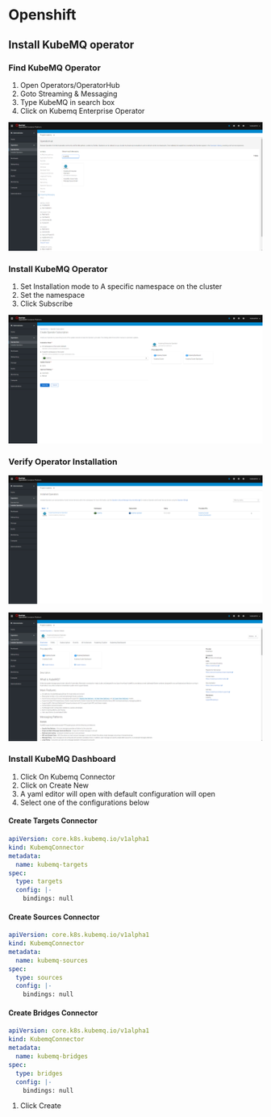 # Openshift

## Install KubeMQ operator

### Find KubeMQ Operator

1. Open Operators/OperatorHub
2. Goto Streaming & Messaging
3. Type KubeMQ in search box
4. Click on Kubemq Enterprise Operator

![](../../.gitbook/assets/install-operator-1.png)

### Install KubeMQ Operator

1. Set Installation mode to A specific namespace on the cluster
2. Set the namespace
3. Click Subscribe

![](../../.gitbook/assets/install-operator-2.png)

### Verify Operator Installation

![](../../.gitbook/assets/install-operator-3.png)

![](../../.gitbook/assets/install-operator-4.png)

### Install KubeMQ Dashboard

1. Click On Kubemq Connector 
2. Click on Create New
3. A yaml editor will open with default configuration will open
4. Select one of the configurations below

#### Create Targets Connector

```yaml
apiVersion: core.k8s.kubemq.io/v1alpha1
kind: KubemqConnector
metadata:
  name: kubemq-targets
spec:
  type: targets
  config: |-
    bindings: null
```

#### Create Sources Connector

```yaml
apiVersion: core.k8s.kubemq.io/v1alpha1
kind: KubemqConnector
metadata:
  name: kubemq-sources
spec:
  type: sources
  config: |-
    bindings: null
```

#### Create Bridges Connector

```yaml
apiVersion: core.k8s.kubemq.io/v1alpha1
kind: KubemqConnector
metadata:
  name: kubemq-bridges
spec:
  type: bridges
  config: |-
    bindings: null
```

1. Click Create

